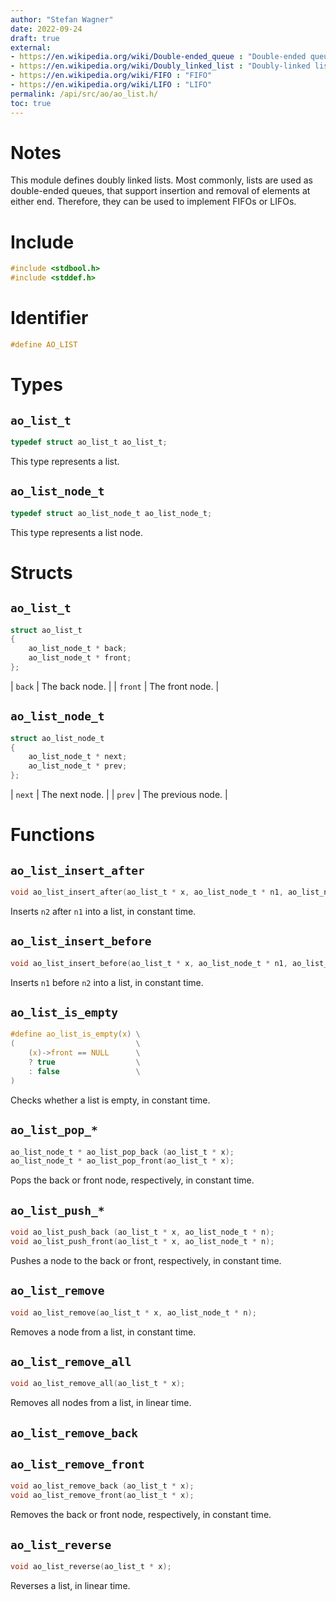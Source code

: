 ```yaml
---
author: "Stefan Wagner"
date: 2022-09-24
draft: true
external:
- https://en.wikipedia.org/wiki/Double-ended_queue : "Double-ended queue"
- https://en.wikipedia.org/wiki/Doubly_linked_list : "Doubly-linked list"
- https://en.wikipedia.org/wiki/FIFO : "FIFO"
- https://en.wikipedia.org/wiki/LIFO : "LIFO"
permalink: /api/src/ao/ao_list.h/
toc: true
---
```


# Notes

This module defines doubly linked lists. Most commonly, lists are used as double-ended queues, that support insertion and removal of elements at either end. Therefore, they can be used to implement FIFOs or LIFOs.

# Include

```c
#include <stdbool.h>
#include <stddef.h>
```

# Identifier

```c
#define AO_LIST
```

# Types

## `ao_list_t`

```c
typedef struct ao_list_t ao_list_t;
```

This type represents a list.

## `ao_list_node_t`

```c
typedef struct ao_list_node_t ao_list_node_t;
```

This type represents a list node.

# Structs

## `ao_list_t`

```c
struct ao_list_t
{
    ao_list_node_t * back;
    ao_list_node_t * front;
};
```

| `back` | The back node. |
| `front` | The front node. |

## `ao_list_node_t`

```c
struct ao_list_node_t
{
    ao_list_node_t * next;
    ao_list_node_t * prev;
};
```

| `next` | The next node. |
| `prev` | The previous node. |

# Functions

## `ao_list_insert_after`

```c
void ao_list_insert_after(ao_list_t * x, ao_list_node_t * n1, ao_list_node_t * n2);
```

Inserts `n2` after `n1` into a list, in constant time.

## `ao_list_insert_before`

```c
void ao_list_insert_before(ao_list_t * x, ao_list_node_t * n1, ao_list_node_t * n2);
```

Inserts `n1` before `n2` into a list, in constant time.

## `ao_list_is_empty`

```c
#define ao_list_is_empty(x) \
(                           \
    (x)->front == NULL      \
    ? true                  \
    : false                 \
)
```

Checks whether a list is empty, in constant time.

## `ao_list_pop_*`

```c
ao_list_node_t * ao_list_pop_back (ao_list_t * x);
ao_list_node_t * ao_list_pop_front(ao_list_t * x);
```

Pops the back or front node, respectively, in constant time.

## `ao_list_push_*`

```c
void ao_list_push_back (ao_list_t * x, ao_list_node_t * n);
void ao_list_push_front(ao_list_t * x, ao_list_node_t * n);
```

Pushes a node to the back or front, respectively, in constant time.

## `ao_list_remove`

```c
void ao_list_remove(ao_list_t * x, ao_list_node_t * n);
```

Removes a node from a list, in constant time.

## `ao_list_remove_all`

```c
void ao_list_remove_all(ao_list_t * x);
```

Removes all nodes from a list, in linear time.

## `ao_list_remove_back`
## `ao_list_remove_front`

```c
void ao_list_remove_back (ao_list_t * x);
void ao_list_remove_front(ao_list_t * x);
```

Removes the back or front node, respectively, in constant time.

## `ao_list_reverse`

```c
void ao_list_reverse(ao_list_t * x);
```

Reverses a list, in linear time.
